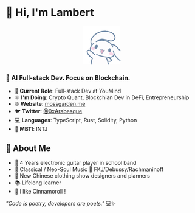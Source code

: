 # 👋 Hi, I'm Lambert
<div align="center">
  <img src="Cinnamoroll.gif" alt="Cinnamoroll" width="100">
</div>

### 🔮 AI Full-stack Dev. Focus on Blockchain.

* 🔭 **Current Role**: Full-stack Dev at YouMind
* ⚛️ **I'm Doing**: Crypto Quant, Blockchian Dev in DeFi, Entrepreneurship
* 🌐 **Website**: [mossgarden.me](https://mossgarden.me)
* 🐦 **Twitter**: [@0xArabesque](https://x.com/0xArabesque)
* 💻 **Languages**: TypeScript, Rust, Solidity, Python
* 🗼 **MBTI**: INTJ

## 💜 About Me

* 🎸 4 Years electronic guitar player in school band
* 🎵 Classical / Neo-Soul Music 🐬 FKJ/Debussy/Rachmaninoff
* 🎀 New Chinese clothing show designers and planners
* 📚 Lifelong learner
* 🌸 I like Cinnamoroll !

<!-- 
## 📝 Latest Blog Posts

<!-- BLOG-POST-LIST:START -->
<!-- BLOG-POST-LIST:END -->


_"Code is poetry, developers are poets."_ 💻✨